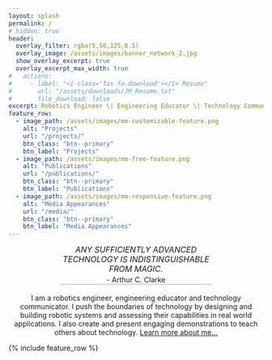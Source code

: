 ```yaml
---
layout: splash
permalink: /
# hidden: true
header:
  overlay_filter: rgba(5,50,125,0.5)
  overlay_image: /assets/images/banner_network_2.jpg
  show_overlay_excerpt: true
  overlay_excerpt_max_width: true
#   actions:
#     - label: "<i class='fas fa-download'></i> Resume"
#       url: "/assets/downloads/JM_Resume.txt"
#       file_download: false
excerpt: Robotics Engineer \| Engineering Educator \| Technology Communicator
feature_row:
  - image_path: /assets/images/mm-customizable-feature.png
    alt: "Projects"
    url: "/projects/"
    btn_class: "btn--primary"
    btn_label: "Projects"
  - image_path: /assets/images/mm-free-feature.png
    alt: "Publications"
    url: "/publications/"
    btn_class: "btn--primary"
    btn_label: "Publications"
  - image_path: /assets/images/mm-responsive-feature.png
    alt: "Media Appearances"
    url: "/media/"
    btn_class: "btn--primary"
    btn_label: "Media Appearances"      
---
```


<!-- *Any sufficiently advanced technology is indistinguishable from magic.* - Arthur C. Clarke -->

<div>
    <p style="margin: 0 20% 0.2em 20%; text-align: center; font-size: 1.125em; text-transform: uppercase; font-style: italic;">Any sufficiently advanced technology is indistinguishable from magic.</p>
    <p style="margin: 0 20% 1.3em 20%; text-align: center; font-size: 1em; border-bottom: 1px solid #aaa;">- Arthur C. Clarke</p>
</div>

<p style="text-align: center;">
I am a robotics engineer, engineering educator and technology communicator. I push the boundaries of technology by designing and building robotic systems and assessing their capabilities in real world applications. I also create and present engaging demonstrations to teach others about technology. <a href="/about_me/">Learn more about me...</a>
</p>

{% include feature_row %}



